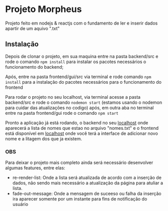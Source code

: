 # Projeto Morpheus
  Projeto feito em nodejs & reactjs com o fundamento de ler e inserir dados apartir de um aquivo ".txt"

## Instalação
  Depois de clonar o projeto, em sua maquina entre na pasta backend/src e
  rode o comando ``` npm install ```
  para instalar os pacotes necessários o funcionamento do backend;

  Após, entre na pasta frontend/gui/src via terminal e rode comando ``` npm install ```
  para a instalação do pacotes necessários para o funcionamento do frontend

  Para rodar o projeto no seu localhost, via terminal acesse a pasta backend/src e rode o comando ``` nodemon start ``` (estamos usando o nodemon para cuidar das atualizações no codigo)
  após, em outra aba no terminal entre na pasta frontend/gui rode o comando ``` npm start ```

  Pronto a aplicação já está rodando, o backend no seu [localhost](http://localhost:3300/names) onde aparecerá a lista de nomes que estao no arquivo "nomes.txt"
  e o frontend está disponível em [localhost](http://localhost:3000/) onde você terá a interface de adicionar novo nome e a litagem dos que ja existem.

### OBS
  Para deixar o projeto mais completo ainda será necessário desenvolver algumas features,
  entre elas:
  - re-render-list: Onde a lista será atualizada de acordo com a inserção de dados, não sendo mais
    necessário a atualização da página para atuliar a lista.
  - fade-out-message: Onde a mensagem de suceeso ou falha da inserção ira aparecer somente por um instante
    para fins de notificação do usuário
